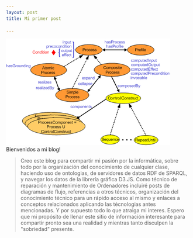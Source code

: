 ```yaml
---
layout: post
title: Mi primer post

---
```

![imagen](/images/DAMLSProcessOnt.png)
Bienvenidos a mi blog!
>Creo este blog para compartir mi pasión por la informática, sobre todo por la organización del conocimiento de cualquier clase, haciendo uso de ontologias, de servidores de datos RDF de SPARQL, y navegar los datos de la librería gráfica D3.JS.
Como técnico de reparación y mantenimiento de Ordenadores incluiré posts de diagramas de flujo, referencias a otros técnicos, organización del conocimiento técnico para un rápido acceso al mismo y enlaces a conceptos relacionados aplicando las técnologias antes mencionadas.
Y por supuesto todo lo que atraiga mi interes.
Espero que mi propósito de llenar este sitio de información interesante para compartir pronto sea una realidad y mientras tanto disculpen la "sobriedad" presente.


